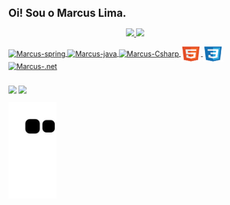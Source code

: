 ## Oi! Sou o Marcus Lima.

<div align="center">
  <a href="https://github.com/MarcusViniLima)">
  <img  width="42%" src="https://github-readme-stats.vercel.app/api?username=MarcusViniLima&show_icons=true&theme=dark&include_all_commits=true&count_private=true"/>
  <img  width="50%" src="https://github-readme-stats.vercel.app/api/top-langs/?username=MarcusViniLima&layout=compact&langs_count=7&theme=dark"/>
</div>
  </div>
<div style="display: inline_block"><br>
  <img align="center" alt="Marcus-spring" height="30" width="40" img src="https://cdn.jsdelivr.net/gh/devicons/devicon/icons/spring/spring-original.svg">
  <img align="center" alt="Marcus-java" height="30" width="40" img src="https://cdn.jsdelivr.net/gh/devicons/devicon/icons/java/java-original.svg">
  <img align="center" alt="Marcus-Csharp" height="30" width="40" img src="https://cdn.jsdelivr.net/gh/devicons/devicon/icons/csharp/csharp-original.svg">
  <img align="center" alt="Marcus-HTML" height="30" width="40" src="https://raw.githubusercontent.com/devicons/devicon/master/icons/html5/html5-original.svg">
  <img align="center" alt="Marcus-CSS" height="30" width="40" src="https://raw.githubusercontent.com/devicons/devicon/master/icons/css3/css3-original.svg">
  <img align="center" alt="Marcus-.net" height="30" width="40" img src="https://cdn.jsdelivr.net/gh/devicons/devicon/icons/dotnetcore/dotnetcore-original.svg">
</div>
  
  ##
  
  <div> 
  <a href = "mailto:marcus12367lima@gmail.com"><img src="https://img.shields.io/badge/-Gmail-%23333?style=for-the-badge&logo=gmail&logoColor=white" target="_blank"></a>
  <a href="https://www.linkedin.com/in/marcuslameu/" target="_blank"><img src="https://img.shields.io/badge/-LinkedIn-%230077B5?style=for-the-badge&logo=linkedin&logoColor=white" target="_blank"></a> 
 
  ![Snake animation](https://github.com/MarcusViniLima/MarcusViniLima/blob/output/github-contribution-grid-snake.svg)
 
</div>
